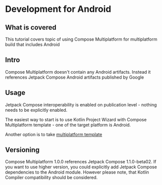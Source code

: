 # Development for Android 

## What is covered

This tutorial covers topic of using Compose Multiplatform for multiplatform build that includes Android

## Intro

Compose Multiplatform doesn't contain any Android artifacts. Instead it references Jetpack Compose Android artifacts published by Google

## Usage

Jetpack Compose interoperability is enabled on publication level - nothing needs to be explicitly enabled. 


The easiest way to start is to use Kotlin Project Wizard with Compose Multiplatform template - one of the target platform is Android. 


Another option is to take [multiplatform template](https://github.com/JetBrains/compose-jb/tree/master/templates/multiplatform-template)


## Versioning

Compose Multiplatform 1.0.0 references Jetpack Compose 1.1.0-beta02. If you want to use higher version, you could explicitly 
add Jetpack Compose dependencies to the Android module. However please note, that Kotlin Compiler compatibility should be considered.  

